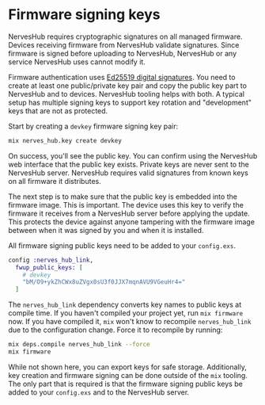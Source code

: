 # Firmware signing keys

NervesHub requires cryptographic signatures on all managed firmware. Devices receiving firmware from NervesHub validate signatures. Since firmware is signed before uploading to NervesHub, NervesHub or any service NervesHub uses cannot modify it.

Firmware authentication uses [Ed25519 digital signatures](https://en.wikipedia.org/wiki/EdDSA#Ed25519). You need to create at least one public/private key pair and copy the public key part to NervesHub and to devices. NervesHub tooling helps with both. A typical setup has multiple signing keys to support key rotation and "development" keys that are not as protected.

Start by creating a `devkey` firmware signing key pair:

```bash
mix nerves_hub.key create devkey
```

On success, you'll see the public key. You can confirm using the NervesHub web interface that the public key exists. Private keys are never sent to the NervesHub server. NervesHub requires valid signatures from known keys on all firmware it distributes.

The next step is to make sure that the public key is embedded into the firmware image. This is important. The device uses this key to verify the firmware it receives from a NervesHub server before applying the update. This protects the device against anyone tampering with the firmware image between when it was signed by you and when it is installed.

All firmware signing public keys need to be added to your `config.exs`.

```elixir
config :nerves_hub_link,
  fwup_public_keys: [
    # devkey
    "bM/O9+ykZhCWx8uZVgx0sU3f0JJX7mqnAVU9VGeuHr4="
  ]
```

The `nerves_hub_link` dependency converts key names to public keys at compile time. If you haven't compiled your project yet, run `mix firmware` now. If you have compiled it, `mix` won't know to recompile `nerves_hub_link` due to the configuration change. Force it to recompile by running:

```bash
mix deps.compile nerves_hub_link --force
mix firmware
```

While not shown here, you can export keys for safe storage. Additionally, key creation and firmware signing can be done outside of the `mix` tooling. The only part that is required is that the firmware signing public keys be added to your `config.exs` and to the NervesHub server.

